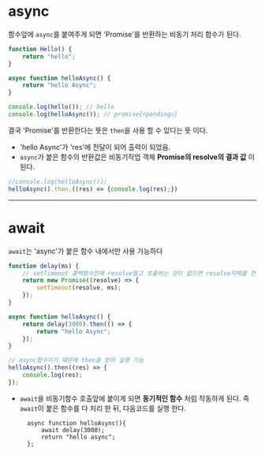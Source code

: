 # async

함수앞에 `async`를 붙여주게 되면 'Promise'를 반환하는 비동기 처리 함수가 된다.

```javascript
function Hello() {
    return "hello";
}

async function helloAsync() {
    return "hello Async";
}

console.log(hello()); // hello
console.log(helloAsync()); // promise{<pending>}
```

결국 'Promise'를 반환한다는 뜻은 `then`을 사용 할 수 있다는 뜻 이다.

-   'hello Async'가 'res'에 전달이 되어 출력이 되었음.
-   `async`가 붙은 함수의 반환값은 비동기작업 객체 **Promise의 resolve의 결과 값** 이 된다.

```javascript
//console.log(helloAsync());
helloAsync().then.((res) => {console.log(res);})
```

---

# await

`await`는 'async'가 붙은 함수 내에서만 사용 가능하다

```javascript
function delay(ms) {
    // setTimeout 콜백함수안에 resolve말고 호출하는 것이 없으면 resolve자체를 전달해도 무방하다
    return new Promise((resolve) => {
        setTimeout(resolve, ms);
    });
}

async function helloAsync() {
    return delay(3000).then(() => {
        return "hello Async";
    });
}

// async함수이기 때문에 then을 받아 실행 가능
helloAsync().then((res) => {
    console.log(res);
});
```

-   `await`을 비동기함수 호출앞에 붙이게 되면 **동기적인 함수** 처럼 작동하게 된다. 즉 `await`이 붙은 함수를 다 처리 한 뒤, 다음코드를 실행 한다.

          async function helloAsync(){
              await delay(3000);
              return "hello async";
          };
